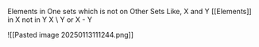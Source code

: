Elements in One sets which is not on Other Sets
Like, X and Y 
[[Elements]] in X not in Y
X \ Y or X - Y

![[Pasted image 20250113111244.png]]